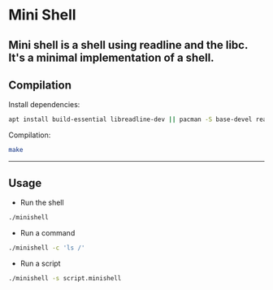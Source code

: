 # Mini Shell
Mini shell is a shell using readline and the libc. It's a minimal implementation of a shell.
----
## Compilation
Install dependencies:
```bash
apt install build-essential libreadline-dev || pacman -S base-devel readline  
```

Compilation:

```bash
make
```
----
## Usage

* Run the shell
```bash
./minishell
```

* Run a command
```bash
./minishell -c 'ls /'
```

* Run a script
```bash
./minishell -s script.minishell
```
